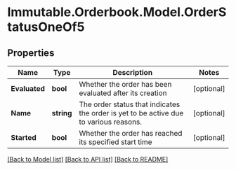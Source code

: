 # Immutable.Orderbook.Model.OrderStatusOneOf5

## Properties

 Name          | Type       | Description                                                                           | Notes      
---------------|------------|---------------------------------------------------------------------------------------|------------
 **Evaluated** | **bool**   | Whether the order has been evaluated after its creation                               | [optional] 
 **Name**      | **string** | The order status that indicates the order is yet to be active due to various reasons. | [optional] 
 **Started**   | **bool**   | Whether the order has reached its specified start time                                | [optional] 

[[Back to Model list]](../README.md#documentation-for-models) [[Back to API list]](../README.md#documentation-for-api-endpoints) [[Back to README]](../README.md)

